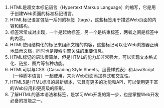 

1. HTML是超文本标记语言（Hypertext Markup Language）的缩写，它是用于创建Web页面的标准标记语言。      
2. HTML标记语言包括一系列的标签（tags），这些标签用于描述Web页面的内容和结构。      
3. 标签常常成对出现，一个是起始标签，另一个是结束标签，两者之间是标签中的内容。      
4. HTML使用结构化的标记来组织文档的内容，这些标记可以让Web浏览器正确地显示文档，同时也是搜索引擎关注的重要信息。      
5. HTML标记的语法很简单，但是HTML的能力却非常强大，可以实现文本格式化、链接、图片等各种功能。      
6. HTML可以与CSS（Cascading Style Sheets，层叠样式表）和JavaScript（一种脚本语言）一起使用，来为Web页面添加样式和交互性。      
7. HTML5是HTML标准的最新版本，它具有更多的功能和API，可以使用更丰富的Web应用和更高级的图形。      
8. 了解HTML的基本语法和标签，是学习Web开发的第一步，也是掌握Web开发必备的技能之一。